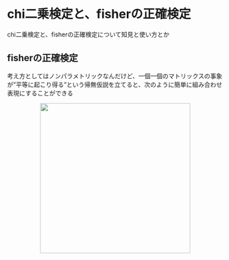 # chi二乗検定と、fisherの正確検定
chi二乗検定と、fisherの正確検定について知見と使い方とか

## fisherの正確検定
考え方としてはノンパラメトリックなんだけど、一個一個のマトリックスの事象が”平等に起こり得る”という帰無仮説を立てると、次のように簡単に組み合わせ表現にすることができる  

<p align="center">
  <img width="350px" src="https://user-images.githubusercontent.com/4949982/36095653-6df7e584-1036-11e8-9530-a157984f0d01.png">
</p>
